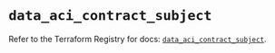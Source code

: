 # `data_aci_contract_subject`

Refer to the Terraform Registry for docs: [`data_aci_contract_subject`](https://registry.terraform.io/providers/ciscodevnet/aci/2.17.0/docs/data-sources/contract_subject).
